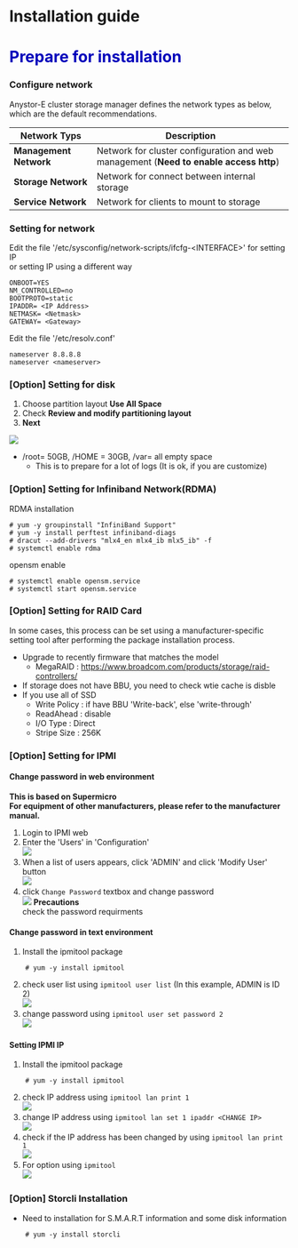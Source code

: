 Installation guide
====

<span style="color:#0000BB">Prepare for installation</span>
====

### Configure network

Anystor-E cluster storage manager defines the network types as below, which are the default recommendations.

|  Network Typs             |  Description                                                               |
| --------------------------|----------------------------------------------------------------------------|
|   **Management Network**  | Network for cluster configuration and web management (**Need to enable access http**) |
|   **Storage Network**     | Network for connect between internal storage                               |
|   **Service Network**     | Network for clients to mount to storage                                    |

### Setting for network

Edit the file '/etc/sysconfig/network-scripts/ifcfg-\<INTERFACE\>' for setting IP  
or setting IP using a different way

    ONBOOT=YES
    NM_CONTROLLED=no
    BOOTPROTO=static
    IPADDR= <IP Address>
    NETMASK= <Netmask>
    GATEWAY= <Gateway>

Edit the file '/etc/resolv.conf'

    nameserver 8.8.8.8
    nameserver <nameserver>

### [Option] Setting for disk

1.  Choose partition layout **Use All Space**
2.  Check **Review and modify partitioning layout**
3. **Next** 

![](./images/centos_partition1.PNG)

-   /root= 50GB, /HOME = 30GB, /var= all empty space
    - This is to prepare for a lot of logs (It is ok, if you are customize)

### [Option] Setting for Infiniband Network(RDMA) 

RDMA installation

    # yum -y groupinstall "InfiniBand Support"
    # yum -y install perftest infiniband-diags
    # dracut --add-drivers "mlx4_en mlx4_ib mlx5_ib" -f
    # systemctl enable rdma

opensm enable

    # systemctl enable opensm.service
    # systemctl start opensm.service

### [Option] Setting for RAID Card

In some cases, this process can be set using a manufacturer-specific setting tool after performing the package installation process.

-   Upgrade to recently firmware that matches the model
    -   MegaRAID : https://www.broadcom.com/products/storage/raid-controllers/
-   If storage does not have BBU, you need to check wtie cache is disble 
-   If you use all of SSD
    -   Write Policy : if have BBU 'Write-back', else 'write-through'
    -   ReadAhead : disable
    -   I/O Type : Direct
    -   Stripe Size : 256K

### [Option] Setting for IPMI

#### Change password in web environment

**This is based on Supermicro**  
**For equipment of other manufacturers, please refer to the manufacturer manual.**

1.  Login to IPMI web  
2.  Enter the 'Users' in 'Configuration'  
     ![](./images/22.PNG)
3.  When a list of users appears, click 'ADMIN' and click 'Modify User' button  
     ![](./images/23.PNG)
4.  click `Change Password` textbox and change password  
     ![](./images/24.PNG)
     **Precautions**  
     check the password requirments

#### Change password in text environment

1.  Install the ipmitool package

```..
    # yum -y install ipmitool
```
2.  check user list using `ipmitool user list` (In this example, ADMIN is ID 2)  
     ![](./images/25.PNG)
3.  change password using `ipmitool user set password 2`  
     ![](./images/26.PNG)

#### Setting IPMI IP

1.  Install the ipmitool package

```..
    # yum -y install ipmitool
```
2.  check IP address using `ipmitool lan print 1`  
     ![](./images/ipmi.PNG)
3.  change IP address using `ipmitool lan set 1 ipaddr <CHANGE IP>`  
     ![](./images/ipmi1.PNG)
4.  check if the IP address has been changed by using `ipmitool lan print 1`  
     ![](./images/ipmi2.PNG)
5.  For option using `ipmitool`  
     ![](./images/ipmi3.PNG)

### [Option] Storcli Installation 

- Need to installation for S.M.A.R.T information and some disk information 

```
    # yum -y install storcli
```

<!-- TODO: 21/05/18 Multipath
### [Option] Setting for multipath (수정 중)

SAN 환경인 경우, 멀티패스 등을 설정해야 하는 경우가 있다.

    # mpathconf --enable
    # systemctl restart multipath
-->

